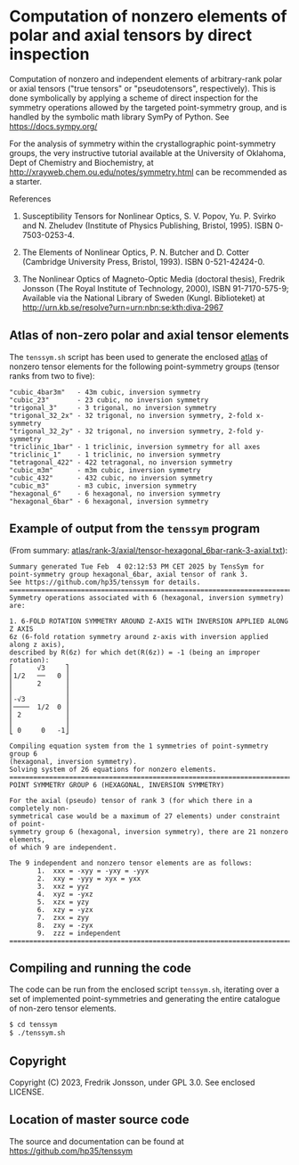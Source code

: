 # Computation of nonzero elements of polar and axial tensors by direct inspection

Computation of nonzero and independent elements of arbitrary-rank polar or
axial tensors ("true tensors" or "pseudotensors", respectively). This is done
symbolically by applying a scheme of direct inspection for the symmetry
operations allowed by the targeted point-symmetry group, and is handled by
the symbolic math library SymPy of Python. See https://docs.sympy.org/

For the analysis of symmetry within the crystallographic point-symmetry groups,
the very instructive tutorial available at the University of Oklahoma, Dept of
Chemistry and Biochemistry, at http://xrayweb.chem.ou.edu/notes/symmetry.html
can be recommended as a starter.

References

  1. Susceptibility Tensors for Nonlinear Optics, S. V. Popov, Yu. P. Svirko
     and N. Zheludev (Institute of Physics Publishing, Bristol, 1995).
     ISBN 0-7503-0253-4.

  2. The Elements of Nonlinear Optics, P. N. Butcher and D. Cotter
     (Cambridge University Press, Bristol, 1993). ISBN 0-521-42424-0.

  3. The Nonlinear Optics of Magneto-Optic Media (doctoral thesis),
     Fredrik Jonsson (The Royal Institute of Technology, 2000),
     ISBN 91-7170-575-9; Available via the National Library of Sweden (Kungl.
     Biblioteket) at http://urn.kb.se/resolve?urn=urn:nbn:se:kth:diva-2967

## Atlas of non-zero polar and axial tensor elements

The `tenssym.sh` script has been used to generate the enclosed [atlas](./atlas/)
of nonzero tensor elements for the following point-symmetry groups (tensor
ranks from two to five):

    "cubic_4bar3m"   - 43m cubic, inversion symmetry
    "cubic_23"       - 23 cubic, no inversion symmetry
    "trigonal_3"     - 3 trigonal, no inversion symmetry
    "trigonal_32_2x" - 32 trigonal, no inversion symmetry, 2-fold x-symmetry
    "trigonal_32_2y" - 32 trigonal, no inversion symmetry, 2-fold y-symmetry
    "triclinic_1bar" - 1 triclinic, inversion symmetry for all axes
    "triclinic_1"    - 1 triclinic, no inversion symmetry
    "tetragonal_422" - 422 tetragonal, no inversion symmetry
    "cubic_m3m"      - m3m cubic, inversion symmetry
    "cubic_432"      - 432 cubic, no inversion symmetry
    "cubic_m3"       - m3 cubic, inversion symmetry
    "hexagonal_6"    - 6 hexagonal, no inversion symmetry
    "hexagonal_6bar" - 6 hexagonal, inversion symmetry

## Example of output from the `tenssym` program

(From summary: [atlas/rank-3/axial/tensor-hexagonal_6bar-rank-3-axial.txt](atlas/rank-3/axial/tensor-hexagonal_6bar-rank-3-axial.txt)):

```text
Summary generated Tue Feb  4 02:12:53 PM CET 2025 by TensSym for
point-symmetry group hexagonal_6bar, axial tensor of rank 3.
See https://github.com/hp35/tenssym for details.
================================================================================
Symmetry operations associated with 6 (hexagonal, inversion symmetry) are:

1. 6-FOLD ROTATION SYMMETRY AROUND Z-AXIS WITH INVERSION APPLIED ALONG Z AXIS
6z (6-fold rotation symmetry around z-axis with inversion applied along z axis),
described by R(6z) for which det(R(6z)) = -1 (being an improper rotation):
⎡      √3     ⎤
⎢1/2   ──   0 ⎥
⎢      2      ⎥
⎢             ⎥
⎢-√3          ⎥
⎢────  1/2  0 ⎥
⎢ 2           ⎥
⎢             ⎥
⎣ 0     0   -1⎦

Compiling equation system from the 1 symmetries of point-symmetry group 6
(hexagonal, inversion symmetry).
Solving system of 26 equations for nonzero elements.
================================================================================
POINT SYMMETRY GROUP 6 (HEXAGONAL, INVERSION SYMMETRY)

For the axial (pseudo) tensor of rank 3 (for which there in a completely non-
symmetrical case would be a maximum of 27 elements) under constraint of point-
symmetry group 6 (hexagonal, inversion symmetry), there are 21 nonzero elements,
of which 9 are independent.

The 9 independent and nonzero tensor elements are as follows:
       1.  xxx = -xyy = -yxy = -yyx
       2.  xxy = -yyy = xyx = yxx
       3.  xxz = yyz
       4.  xyz = -yxz
       5.  xzx = yzy
       6.  xzy = -yzx
       7.  zxx = zyy
       8.  zxy = -zyx
       9.  zzz = independent
================================================================================
```

## Compiling and running the code

The code can be run from the enclosed script `tenssym.sh`, iterating over a
set of implemented point-symmetries and generating the entire catalogue of
non-zero tensor elements.

```bash
$ cd tenssym
$ ./tenssym.sh
```

## Copyright
Copyright (C) 2023, Fredrik Jonsson, under GPL 3.0. See enclosed LICENSE.

## Location of master source code
The source and documentation can be found at https://github.com/hp35/tenssym

